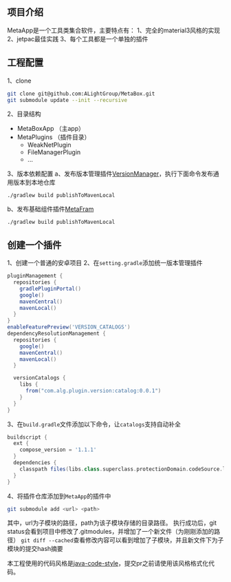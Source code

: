 ## 项目介绍
MetaApp是一个工具类集合软件，主要特点有：
1、完全的material3风格的实现
2、jetpac最佳实践
3、每个工具都是一个单独的插件

## 工程配置

1、clone
```sh
git clone git@github.com:ALightGroup/MetaBox.git
git submodule update --init --recursive
```

2、目录结构
+ MetaBoxApp  （主app）
+ MetaPlugins （插件目录）
  - WeakNetPlugin
  - FileManagerPlugin 
  - ...

3、版本依赖配置
a、发布版本管理插件[VersionManager](https://github.com/ALightGroup/VersionManager)，执行下面命令发布通用版本到本地仓库
```
./gradlew build publishToMavenLocal
```

b、发布基础组件插件[MetaFram](https://github.com/ALightGroup/MetaFrame)
```
./gradlew build publishToMavenLocal
```

## 创建一个插件
1、创建一个普通的安卓项目
2、在`setting.gradle`添加统一版本管理插件
```groovy
pluginManagement {
  repositories {
    gradlePluginPortal()
    google()
    mavenCentral()
    mavenLocal()
  }
}
enableFeaturePreview('VERSION_CATALOGS')
dependencyResolutionManagement {
  repositories {
    google()
    mavenCentral()
    mavenLocal()
  }

  versionCatalogs {
    libs {
      from("com.alg.plugin.version:catalog:0.0.1")
    }
  }
}
```

3、在`build.gradle`文件添加以下命令，让`catalogs`支持自动补全
```groovy
buildscript {
  ext {
    compose_version = '1.1.1'
  }
  dependencies {
    classpath files(libs.class.superclass.protectionDomain.codeSource.location)
  }
}
```

4、将插件仓库添加到`MetaApp`的插件中
```sh
git submodule add <url> <path>
```
其中，url为子模块的路径，path为该子模块存储的目录路径。
执行成功后，git status会看到项目中修改了.gitmodules，并增加了一个新文件（为刚刚添加的路径）
`git diff --cached`查看修改内容可以看到增加了子模块，并且新文件下为子模块的提交hash摘要





本工程使用的代码风格是[java-code-style](https://github.com/square/java-code-styles)，提交pr之前请使用该风格格式化代码。
